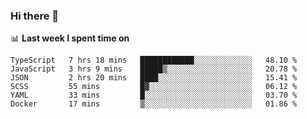 ### Hi there 👋

<!--
**DBvc/DBvc** is a ✨ _special_ ✨ repository because its `README.md` (this file) appears on your GitHub profile.

Here are some ideas to get you started:

- 🔭 I’m currently working on ...
- 🌱 I’m currently learning ...
- 👯 I’m looking to collaborate on ...
- 🤔 I’m looking for help with ...
- 💬 Ask me about ...
- 📫 How to reach me: ...
- 😄 Pronouns: ...
- ⚡ Fun fact: ...
-->

📊 **Last week I spent time on**
<!--START_SECTION:waka-->

```text
TypeScript   7 hrs 18 mins   ████████████░░░░░░░░░░░░░   48.10 %
JavaScript   3 hrs 9 mins    █████▒░░░░░░░░░░░░░░░░░░░   20.78 %
JSON         2 hrs 20 mins   ████░░░░░░░░░░░░░░░░░░░░░   15.41 %
SCSS         55 mins         █▓░░░░░░░░░░░░░░░░░░░░░░░   06.12 %
YAML         33 mins         █░░░░░░░░░░░░░░░░░░░░░░░░   03.70 %
Docker       17 mins         ▒░░░░░░░░░░░░░░░░░░░░░░░░   01.86 %
```

<!--END_SECTION:waka-->
